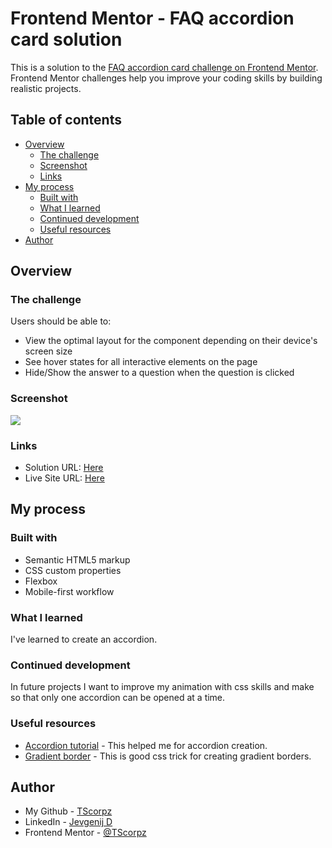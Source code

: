 # Frontend Mentor - FAQ accordion card solution

This is a solution to the [FAQ accordion card challenge on Frontend Mentor](https://www.frontendmentor.io/challenges/faq-accordion-card-XlyjD0Oam). Frontend Mentor challenges help you improve your coding skills by building realistic projects. 

## Table of contents

- [Overview](#overview)
  - [The challenge](#the-challenge)
  - [Screenshot](#screenshot)
  - [Links](#links)
- [My process](#my-process)
  - [Built with](#built-with)
  - [What I learned](#what-i-learned)
  - [Continued development](#continued-development)
  - [Useful resources](#useful-resources)
- [Author](#author)

## Overview

### The challenge

Users should be able to:

- View the optimal layout for the component depending on their device's screen size
- See hover states for all interactive elements on the page
- Hide/Show the answer to a question when the question is clicked

### Screenshot

![](screenshots/screenshot.png)

### Links

- Solution URL: [Here](https://www.frontendmentor.io/solutions/faq-accordion-with-some-animations-and-gradient-border-o9jcuU6d1)
- Live Site URL: [Here](https://tscorpz.github.io/faq-accordion-card-main/)

## My process

### Built with

- Semantic HTML5 markup
- CSS custom properties
- Flexbox
- Mobile-first workflow

### What I learned

I've learned to create an accordion. 

### Continued development

In future projects I want to improve my animation with css skills and make so that only one accordion can be opened at a time.

### Useful resources

- [Accordion tutorial](https://www.w3schools.com/howto/howto_js_accordion.asp) - This helped me for accordion creation.
- [Gradient border](https://css-tricks.com/gradient-borders-in-css/) - This is good css trick for creating gradient borders.

## Author

- My Github - [TScorpz](https://github.com/TScorpz)
- LinkedIn - [Jevgenij D](https://www.linkedin.com/in/jevgenij-dachno-5403b696/)
- Frontend Mentor - [@TScorpz](https://www.frontendmentor.io/profile/TScorpz)